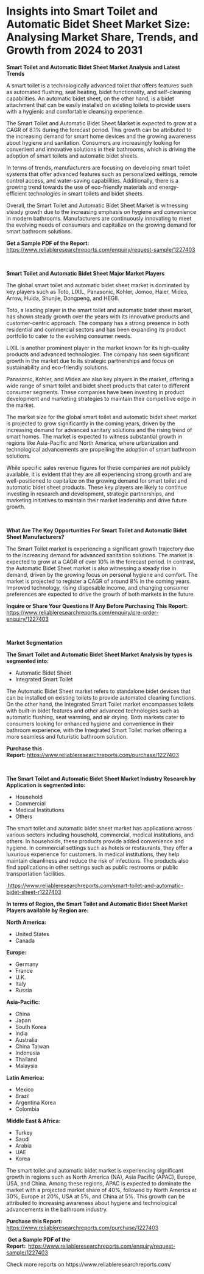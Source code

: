 <p><h1>Insights into Smart Toilet and Automatic Bidet Sheet Market Size: Analysing Market Share, Trends, and Growth from 2024 to 2031</h1></p><p><strong>Smart Toilet and Automatic Bidet Sheet Market Analysis and Latest Trends</strong></p>
<p><p>A smart toilet is a technologically advanced toilet that offers features such as automated flushing, seat heating, bidet functionality, and self-cleaning capabilities. An automatic bidet sheet, on the other hand, is a bidet attachment that can be easily installed on existing toilets to provide users with a hygienic and comfortable cleansing experience.</p><p>The Smart Toilet and Automatic Bidet Sheet Market is expected to grow at a CAGR of 8.1% during the forecast period. This growth can be attributed to the increasing demand for smart home devices and the growing awareness about hygiene and sanitation. Consumers are increasingly looking for convenient and innovative solutions in their bathrooms, which is driving the adoption of smart toilets and automatic bidet sheets.</p><p>In terms of trends, manufacturers are focusing on developing smart toilet systems that offer advanced features such as personalized settings, remote control access, and water-saving capabilities. Additionally, there is a growing trend towards the use of eco-friendly materials and energy-efficient technologies in smart toilets and bidet sheets.</p><p>Overall, the Smart Toilet and Automatic Bidet Sheet Market is witnessing steady growth due to the increasing emphasis on hygiene and convenience in modern bathrooms. Manufacturers are continuously innovating to meet the evolving needs of consumers and capitalize on the growing demand for smart bathroom solutions.</p></p>
<p><strong>Get a Sample PDF of the Report:&nbsp;</strong> <a href="https://www.reliableresearchreports.com/enquiry/request-sample/1227403">https://www.reliableresearchreports.com/enquiry/request-sample/1227403</a></p>
<p>&nbsp;</p>
<p><strong>Smart Toilet and Automatic Bidet Sheet Major Market Players</strong></p>
<p><p>The global smart toilet and automatic bidet sheet market is dominated by key players such as Toto, LIXIL, Panasonic, Kohler, Jomoo, Haier, Midea, Arrow, Huida, Shunjie, Dongpeng, and HEGII.</p><p>Toto, a leading player in the smart toilet and automatic bidet sheet market, has shown steady growth over the years with its innovative products and customer-centric approach. The company has a strong presence in both residential and commercial sectors and has been expanding its product portfolio to cater to the evolving consumer needs.</p><p>LIXIL is another prominent player in the market known for its high-quality products and advanced technologies. The company has seen significant growth in the market due to its strategic partnerships and focus on sustainability and eco-friendly solutions.</p><p>Panasonic, Kohler, and Midea are also key players in the market, offering a wide range of smart toilet and bidet sheet products that cater to different consumer segments. These companies have been investing in product development and marketing strategies to maintain their competitive edge in the market.</p><p>The market size for the global smart toilet and automatic bidet sheet market is projected to grow significantly in the coming years, driven by the increasing demand for advanced sanitary solutions and the rising trend of smart homes. The market is expected to witness substantial growth in regions like Asia-Pacific and North America, where urbanization and technological advancements are propelling the adoption of smart bathroom solutions.</p><p>While specific sales revenue figures for these companies are not publicly available, it is evident that they are all experiencing strong growth and are well-positioned to capitalize on the growing demand for smart toilet and automatic bidet sheet products. These key players are likely to continue investing in research and development, strategic partnerships, and marketing initiatives to maintain their market leadership and drive future growth.</p></p>
<p>&nbsp;</p>
<p><strong>What Are The Key Opportunities For Smart Toilet and Automatic Bidet Sheet Manufacturers?</strong></p>
<p><p>The Smart Toilet market is experiencing a significant growth trajectory due to the increasing demand for advanced sanitation solutions. The market is expected to grow at a CAGR of over 10% in the forecast period. In contrast, the Automatic Bidet Sheet market is also witnessing a steady rise in demand, driven by the growing focus on personal hygiene and comfort. The market is projected to register a CAGR of around 8% in the coming years. Improved technology, rising disposable income, and changing consumer preferences are expected to drive the growth of both markets in the future.</p></p>
<p><strong>Inquire or Share Your Questions If Any Before Purchasing This Report:</strong> <a href="https://www.reliableresearchreports.com/enquiry/pre-order-enquiry/1227403">https://www.reliableresearchreports.com/enquiry/pre-order-enquiry/1227403</a></p>
<p>&nbsp;</p>
<p><strong>Market Segmentation</strong></p>
<p><strong>The Smart Toilet and Automatic Bidet Sheet Market Analysis by types is segmented into:</strong></p>
<p><ul><li>Automatic Bidet Sheet</li><li>Integrated Smart Toilet</li></ul></p>
<p><p>The Automatic Bidet Sheet market refers to standalone bidet devices that can be installed on existing toilets to provide automated cleaning functions. On the other hand, the Integrated Smart Toilet market encompasses toilets with built-in bidet features and other advanced technologies such as automatic flushing, seat warming, and air drying. Both markets cater to consumers looking for enhanced hygiene and convenience in their bathroom experience, with the Integrated Smart Toilet market offering a more seamless and futuristic bathroom solution.</p></p>
<p><strong>Purchase this Report:&nbsp;</strong><a href="https://www.reliableresearchreports.com/purchase/1227403">https://www.reliableresearchreports.com/purchase/1227403</a></p>
<p>&nbsp;</p>
<p><strong>The Smart Toilet and Automatic Bidet Sheet Market Industry Research by Application is segmented into:</strong></p>
<p><ul><li>Household</li><li>Commercial</li><li>Medical Institutions</li><li>Others</li></ul></p>
<p><p>The smart toilet and automatic bidet sheet market has applications across various sectors including household, commercial, medical institutions, and others. In households, these products provide added convenience and hygiene. In commercial settings such as hotels or restaurants, they offer a luxurious experience for customers. In medical institutions, they help maintain cleanliness and reduce the risk of infections. The products also find applications in other settings such as public restrooms or public transportation facilities.</p></p>
<p><a href="https://www.reliableresearchreports.com/smart-toilet-and-automatic-bidet-sheet-r1227403">&nbsp;https://www.reliableresearchreports.com/smart-toilet-and-automatic-bidet-sheet-r1227403</a></p>
<p><strong>In terms of Region, the Smart Toilet and Automatic Bidet Sheet Market Players available by Region are:</strong></p>
<p>
    <p> <strong> North America: </strong>
        <ul>
            <li>United States</li>
            <li>Canada</li>
        </ul>
        </p> 
    <p> <strong> Europe: </strong>
        <ul>
            <li>Germany</li>
            <li>France</li>
            <li>U.K.</li>
            <li>Italy</li>
            <li>Russia</li>
        </ul>
        </p> 
    <p> <strong> Asia-Pacific: </strong>
        <ul>
            <li>China</li>
            <li>Japan</li>
            <li>South Korea</li>
            <li>India</li>
            <li>Australia</li>
            <li>China Taiwan</li>
            <li>Indonesia</li>
            <li>Thailand</li>
            <li>Malaysia</li>
        </ul>
        </p> 
    <p> <strong> Latin America: </strong>
        <ul>
            <li>Mexico</li>
            <li>Brazil</li>
            <li>Argentina Korea</li>
            <li>Colombia</li>
        </ul>
        </p> 
    <p> <strong> Middle East & Africa: </strong>
        <ul>
            <li>Turkey</li>
            <li>Saudi</li>
            <li>Arabia</li>
            <li>UAE</li>
            <li>Korea</li>
        </ul>
    </p>
    </p>
<p><p>The smart toilet and automatic bidet market is experiencing significant growth in regions such as North America (NA), Asia Pacific (APAC), Europe, USA, and China. Among these regions, APAC is expected to dominate the market with a projected market share of 40%, followed by North America at 30%, Europe at 20%, USA at 5%, and China at 5%. This growth can be attributed to increasing awareness about hygiene and technological advancements in the bathroom industry.</p></p>
<p><strong>Purchase this Report: </strong><a href="https://www.reliableresearchreports.com/purchase/1227403">https://www.reliableresearchreports.com/purchase/1227403</a></p>
<p>&nbsp;<strong>Get a Sample PDF of the Report:&nbsp;&nbsp;</strong><a href="https://www.reliableresearchreports.com/enquiry/request-sample/1227403">https://www.reliableresearchreports.com/enquiry/request-sample/1227403</a></p>
<p><strong></strong></p>
<p>Check more reports on https://www.reliableresearchreports.com/</p>